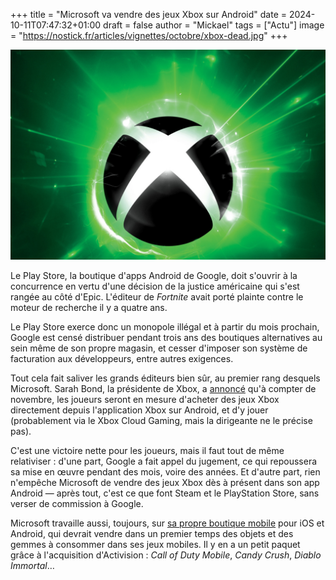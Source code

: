 +++
title = "Microsoft va vendre des jeux Xbox sur Android"
date = 2024-10-11T07:47:32+01:00
draft = false
author = "Mickael"
tags = ["Actu"]
image = "https://nostick.fr/articles/vignettes/octobre/xbox-dead.jpg"
+++

![Xbox](xbox-dead.jpg "") 

Le Play Store, la boutique d'apps Android de Google, doit s'ouvrir à la concurrence en vertu d'une décision de la justice américaine qui s'est rangée au côté d'Epic. L'éditeur de *Fortnite* avait porté plainte contre le moteur de recherche il y a quatre ans. 

Le Play Store exerce donc un monopole illégal et à partir du mois prochain, Google est censé distribuer pendant trois ans des boutiques alternatives au sein même de son propre magasin, et cesser d'imposer son système de facturation aux développeurs, entre autres exigences.

Tout cela fait saliver les grands éditeurs bien sûr, au premier rang desquels Microsoft. Sarah Bond, la présidente de Xbox, a [annoncé](https://x.com/BondSarah_Bond/status/1844506029599707255) qu'à compter de novembre, les joueurs seront en mesure d'acheter des jeux Xbox directement depuis l'application Xbox sur Android, et d'y jouer (probablement via le Xbox Cloud Gaming, mais la dirigeante ne le précise pas).

C'est une victoire nette pour les joueurs, mais il faut tout de même relativiser : d'une part, Google a fait appel du jugement, ce qui repoussera sa mise en œuvre pendant des mois, voire des années. Et d'autre part, rien n'empêche Microsoft de vendre des jeux Xbox dès à présent dans son app Android — après tout, c'est ce que font Steam et le PlayStation Store, sans verser de commission à Google.

Microsoft travaille aussi, toujours, sur [sa propre boutique mobile](https://nostick.fr/articles/2024/juillet/3107-microsoft-ne-devrait-plus-trop-tarder-boutique-mobile/) pour iOS et Android, qui devrait vendre dans un premier temps des objets et des gemmes à consommer dans ses jeux mobiles. Il y en a un petit paquet grâce à l'acquisition d'Activision : *Call of Duty Mobile*, *Candy Crush*, *Diablo Immortal*…